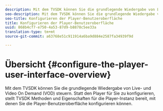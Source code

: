 ```yaml
---
description: Mit dem TVSDK können Sie die grundlegende Wiedergabe von Live- und Video On Demand (VOD) steuern. Statt den Player für Sie zu konfigurieren, stellt TVSDK Methoden und Eigenschaften für die Player-Instanz bereit, mit denen Sie die Player-Benutzeroberfläche konfigurieren können.
seo-description: Mit dem TVSDK können Sie die grundlegende Wiedergabe von Live- und Video On Demand (VOD) steuern. Statt den Player für Sie zu konfigurieren, stellt TVSDK Methoden und Eigenschaften für die Player-Instanz bereit, mit denen Sie die Player-Benutzeroberfläche konfigurieren können.
seo-title: Konfigurieren der Player-Benutzeroberfläche
title: Konfigurieren der Player-Benutzeroberfläche
uuid: 868b4cf7-e750-4a53-87d9-b8878c5ee33a
translation-type: tm+mt
source-git-commit: a63768e51c911914a6ba9d884e2587fa34939f9d

---
```



# Übersicht {#configure-the-player-user-interface-overview}

Mit dem TVSDK können Sie die grundlegende Wiedergabe von Live- und Video On Demand (VOD) steuern. Statt den Player für Sie zu konfigurieren, stellt TVSDK Methoden und Eigenschaften für die Player-Instanz bereit, mit denen Sie die Player-Benutzeroberfläche konfigurieren können.